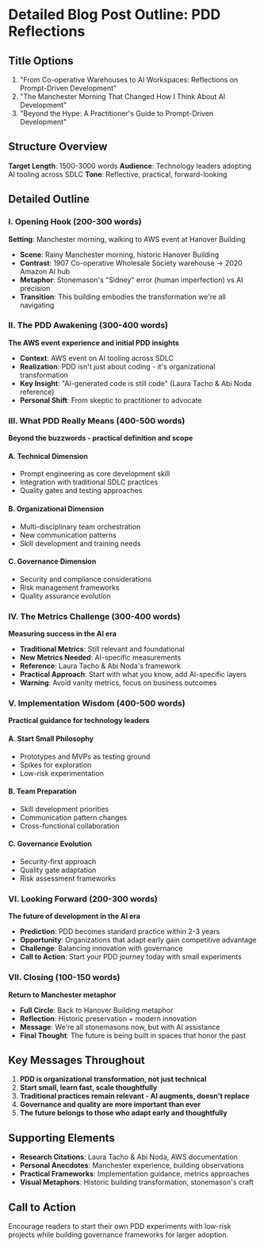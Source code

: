 # Detailed Blog Post Outline: PDD Reflections

## Title Options
1. "From Co-operative Warehouses to AI Workspaces: Reflections on Prompt-Driven Development"
2. "The Manchester Morning That Changed How I Think About AI Development"
3. "Beyond the Hype: A Practitioner's Guide to Prompt-Driven Development"

## Structure Overview
**Target Length**: 1500-3000 words
**Audience**: Technology leaders adopting AI tooling across SDLC
**Tone**: Reflective, practical, forward-looking

## Detailed Outline

### I. Opening Hook (200-300 words)
**Setting**: Manchester morning, walking to AWS event at Hanover Building

- **Scene**: Rainy Manchester morning, historic Hanover Building
- **Contrast**: 1907 Co-operative Wholesale Society warehouse → 2020 Amazon AI hub
- **Metaphor**: Stonemason's "Sidney" error (human imperfection) vs AI precision
- **Transition**: This building embodies the transformation we're all navigating

### II. The PDD Awakening (300-400 words)
**The AWS event experience and initial PDD insights**

- **Context**: AWS event on AI tooling across SDLC
- **Realization**: PDD isn't just about coding - it's organizational transformation
- **Key Insight**: "AI-generated code is still code" (Laura Tacho & Abi Noda reference)
- **Personal Shift**: From skeptic to practitioner to advocate

### III. What PDD Really Means (400-500 words)
**Beyond the buzzwords - practical definition and scope**

#### A. Technical Dimension
- Prompt engineering as core development skill
- Integration with traditional SDLC practices
- Quality gates and testing approaches

#### B. Organizational Dimension  
- Multi-disciplinary team orchestration
- New communication patterns
- Skill development and training needs

#### C. Governance Dimension
- Security and compliance considerations
- Risk management frameworks
- Quality assurance evolution

### IV. The Metrics Challenge (300-400 words)
**Measuring success in the AI era**

- **Traditional Metrics**: Still relevant and foundational
- **New Metrics Needed**: AI-specific measurements
- **Reference**: Laura Tacho & Abi Noda's framework
- **Practical Approach**: Start with what you know, add AI-specific layers
- **Warning**: Avoid vanity metrics, focus on business outcomes

### V. Implementation Wisdom (400-500 words)
**Practical guidance for technology leaders**

#### A. Start Small Philosophy
- Prototypes and MVPs as testing ground
- Spikes for exploration
- Low-risk experimentation

#### B. Team Preparation
- Skill development priorities
- Communication pattern changes
- Cross-functional collaboration

#### C. Governance Evolution
- Security-first approach
- Quality gate adaptation
- Risk assessment frameworks

### VI. Looking Forward (200-300 words)
**The future of development in the AI era**

- **Prediction**: PDD becomes standard practice within 2-3 years
- **Opportunity**: Organizations that adapt early gain competitive advantage
- **Challenge**: Balancing innovation with governance
- **Call to Action**: Start your PDD journey today with small experiments

### VII. Closing (100-150 words)
**Return to Manchester metaphor**

- **Full Circle**: Back to Hanover Building metaphor
- **Reflection**: Historic preservation + modern innovation
- **Message**: We're all stonemasons now, but with AI assistance
- **Final Thought**: The future is being built in spaces that honor the past

## Key Messages Throughout
1. **PDD is organizational transformation, not just technical**
2. **Start small, learn fast, scale thoughtfully**
3. **Traditional practices remain relevant - AI augments, doesn't replace**
4. **Governance and quality are more important than ever**
5. **The future belongs to those who adapt early and thoughtfully**

## Supporting Elements
- **Research Citations**: Laura Tacho & Abi Noda, AWS documentation
- **Personal Anecdotes**: Manchester experience, building observations
- **Practical Frameworks**: Implementation guidance, metrics approaches
- **Visual Metaphors**: Historic building transformation, stonemason's craft

## Call to Action
Encourage readers to start their own PDD experiments with low-risk projects while building governance frameworks for larger adoption.
